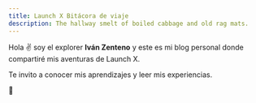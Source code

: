 ```yaml
---
title: Launch X Bitácora de viaje
description: The hallway smelt of boiled cabbage and old rag mats.
---
```


Hola ✌️  soy el explorer **Iván Zenteno** y este es mi blog personal donde compartiré mis aventuras de Launch X.

Te invito a conocer mis aprendizajes y leer mis experiencias.

🚀
